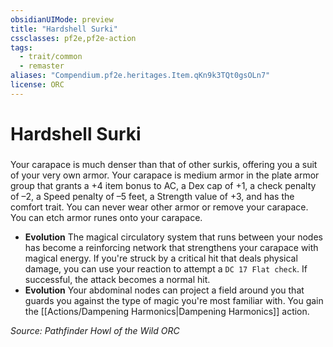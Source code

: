 ```yaml
---
obsidianUIMode: preview
title: "Hardshell Surki"
cssclasses: pf2e,pf2e-action
tags:
  - trait/common
  - remaster
aliases: "Compendium.pf2e.heritages.Item.qKn9k3TQt0gsOLn7"
license: ORC
---
```

# Hardshell Surki

### 






Your carapace is much denser than that of other surkis, offering you a suit of your very own armor. Your carapace is medium armor in the plate armor group that grants a +4 item bonus to AC, a Dex cap of +1, a check penalty of –2, a Speed penalty of –5 feet, a Strength value of +3, and has the comfort trait. You can never wear other armor or remove your carapace. You can etch armor runes onto your carapace.

*   **Evolution** The magical circulatory system that runs between your nodes has become a reinforcing network that strengthens your carapace with magical energy. If you're struck by a critical hit that deals physical damage, you can use your reaction to attempt a `DC 17 Flat check`. If successful, the attack becomes a normal hit.
*   **Evolution** Your abdominal nodes can project a field around you that guards you against the type of magic you're most familiar with. You gain the [[Actions/Dampening Harmonics|Dampening Harmonics]] action.

*Source: Pathfinder Howl of the Wild*
*ORC*